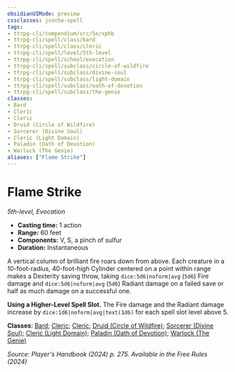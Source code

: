 ```yaml
---
obsidianUIMode: preview
cssclasses: json5e-spell
tags:
- ttrpg-cli/compendium/src/5e/xphb
- ttrpg-cli/spell/class/bard
- ttrpg-cli/spell/class/cleric
- ttrpg-cli/spell/level/5th-level
- ttrpg-cli/spell/school/evocation
- ttrpg-cli/spell/subclass/circle-of-wildfire
- ttrpg-cli/spell/subclass/divine-soul
- ttrpg-cli/spell/subclass/light-domain
- ttrpg-cli/spell/subclass/oath-of-devotion
- ttrpg-cli/spell/subclass/the-genie
classes:
- Bard
- Cleric
- Cleric
- Druid (Circle of Wildfire)
- Sorcerer (Divine Soul)
- Cleric (Light Domain)
- Paladin (Oath of Devotion)
- Warlock (The Genie)
aliases: ["Flame Strike"]
---
```

# Flame Strike
*5th-level, Evocation*  

- **Casting time:** 1 action
- **Range:** 60 feet
- **Components:** V, S, a pinch of sulfur
- **Duration:** Instantaneous

A vertical column of brilliant fire roars down from above. Each creature in a 10-foot-radius, 40-foot-high Cylinder centered on a point within range makes a Dexterity saving throw, taking `dice:5d6|noform|avg` (`5d6`) Fire damage and `dice:5d6|noform|avg` (`5d6`) Radiant damage on a failed save or half as much damage on a successful one.

**Using a Higher-Level Spell Slot.** The Fire damage and the Radiant damage increase by `dice:1d6|noform|avg|text(1d6)` for each spell slot level above 5.

**Classes**: [Bard](list-spells-classes-bard); [Cleric](list-spells-classes-cleric); [Cleric](list-spells-classes-cleric); [Druid (Circle of Wildfire)](list-spells-classes-druid-xphb-circle-of-wildfire-tce); [Sorcerer (Divine Soul)](list-spells-classes-sorcerer-xphb-divine-soul-xge); [Cleric (Light Domain)](list-spells-classes-cleric-xphb-light-domain-xphb); [Paladin (Oath of Devotion)](list-spells-classes-paladin-xphb-oath-of-devotion-xphb); [Warlock (The Genie)](list-spells-classes-warlock-xphb-the-genie-tce)

*Source: Player's Handbook (2024) p. 275. Available in the Free Rules (2024)*